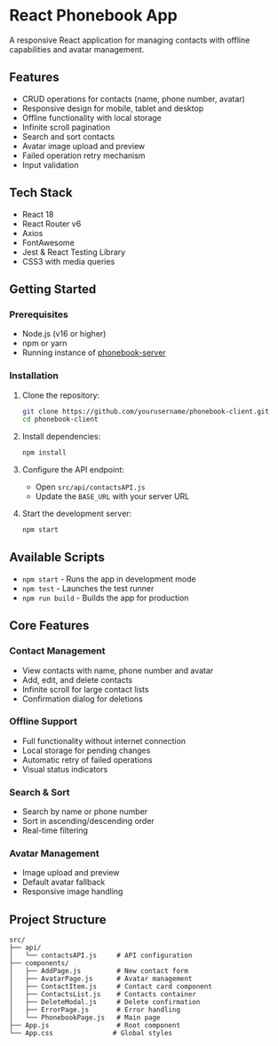 # React Phonebook App

A responsive React application for managing contacts with offline capabilities and avatar management.

## Features

- CRUD operations for contacts (name, phone number, avatar)
- Responsive design for mobile, tablet and desktop
- Offline functionality with local storage
- Infinite scroll pagination
- Search and sort contacts
- Avatar image upload and preview
- Failed operation retry mechanism
- Input validation

## Tech Stack

- React 18
- React Router v6
- Axios
- FontAwesome
- Jest & React Testing Library
- CSS3 with media queries

## Getting Started

### Prerequisites

- Node.js (v16 or higher)
- npm or yarn
- Running instance of [phonebook-server](https://github.com/embek/phonebook-server)

### Installation

1. Clone the repository:
   ```bash
   git clone https://github.com/yourusername/phonebook-client.git
   cd phonebook-client
   ```

2. Install dependencies:
   ```bash
   npm install
   ```

3. Configure the API endpoint:
   - Open `src/api/contactsAPI.js`
   - Update the `BASE_URL` with your server URL

4. Start the development server:
   ```bash
   npm start
   ```

## Available Scripts

- `npm start` - Runs the app in development mode
- `npm test` - Launches the test runner
- `npm run build` - Builds the app for production

## Core Features

### Contact Management
- View contacts with name, phone number and avatar
- Add, edit, and delete contacts
- Infinite scroll for large contact lists
- Confirmation dialog for deletions

### Offline Support
- Full functionality without internet connection
- Local storage for pending changes
- Automatic retry of failed operations
- Visual status indicators

### Search & Sort
- Search by name or phone number
- Sort in ascending/descending order
- Real-time filtering

### Avatar Management
- Image upload and preview
- Default avatar fallback
- Responsive image handling

## Project Structure

```
src/
├── api/
│   └── contactsAPI.js     # API configuration
├── components/
│   ├── AddPage.js         # New contact form
│   ├── AvatarPage.js      # Avatar management
│   ├── ContactItem.js     # Contact card component
│   ├── ContactsList.js    # Contacts container
│   ├── DeleteModal.js     # Delete confirmation
│   ├── ErrorPage.js       # Error handling
│   └── PhonebookPage.js   # Main page
├── App.js                 # Root component
└── App.css               # Global styles
```